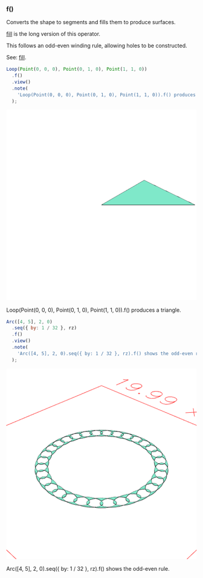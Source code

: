 ### f()

Converts the shape to segments and fills them to produce surfaces.

[fill](https://raw.githubusercontent.com/jsxcad/JSxCAD/master/nb/api/f.nb) is the long version of this operator.

This follows an odd-even winding rule, allowing holes to be constructed.

See: [fill](https://raw.githubusercontent.com/jsxcad/JSxCAD/master/nb/api/fill.nb).

```JavaScript
Loop(Point(0, 0, 0), Point(0, 1, 0), Point(1, 1, 0))
  .f()
  .view()
  .note(
    'Loop(Point(0, 0, 0), Point(0, 1, 0), Point(1, 1, 0)).f() produces a triangle.'
  );
```

![Image](f.md.0.png)

Loop(Point(0, 0, 0), Point(0, 1, 0), Point(1, 1, 0)).f() produces a triangle.

```JavaScript
Arc([4, 5], 2, 0)
  .seq({ by: 1 / 32 }, rz)
  .f()
  .view()
  .note(
    'Arc([4, 5], 2, 0).seq({ by: 1 / 32 }, rz).f() shows the odd-even rule.'
  );
```

![Image](f.md.1.png)

Arc([4, 5], 2, 0).seq({ by: 1 / 32 }, rz).f() shows the odd-even rule.

